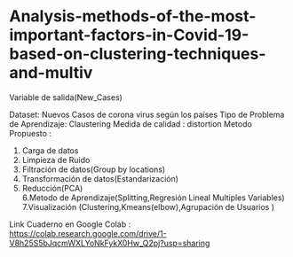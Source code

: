 # Analysis-methods-of-the-most-important-factors-in-Covid-19-based-on-clustering-techniques-and-multiv
Variable de salida(New_Cases)


Dataset: Nuevos Casos de corona virus según los países 
Tipo de Problema de Aprendizaje: Claustering
Medida de calidad : distortion
Metodo Propuesto : <br/>
1. Carga de datos <br/>
2. Limpieza de Ruido<br/>
3. Filtración de datos(Group by locations)<br/>
4. Transformación de datos(Estandarización)<br/>
5. Reducción(PCA)<br/>
6.Metodo de Aprendizaje(Splitting,Regresión Lineal Multiples Variables)<br/>
7.Visualización (Clustering,Kmeans(elbow),Agrupación de Usuarios )<br/>



Link  Cuaderno  en Google Colab : https://colab.research.google.com/drive/1-V8h25S5bJqcmWXLYoNkFykX0Hw_Q2pj?usp=sharing
